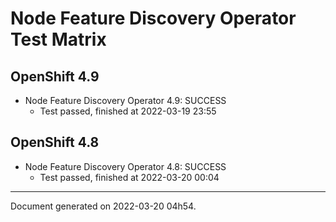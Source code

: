 
Node Feature Discovery Operator Test Matrix
===========================================

OpenShift 4.9
-------------



* Node Feature Discovery Operator 4.9: SUCCESS
  - Test passed, finished at 2022-03-19 23:55

OpenShift 4.8
-------------



* Node Feature Discovery Operator 4.8: SUCCESS
  - Test passed, finished at 2022-03-20 00:04

---
Document generated on 2022-03-20 04h54.
